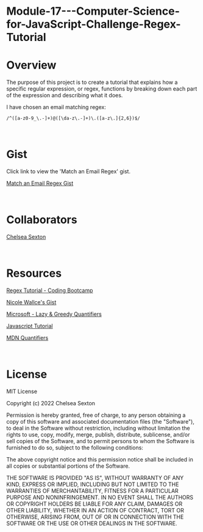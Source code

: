 # Module-17---Computer-Science-for-JavaScript-Challenge-Regex-Tutorial

# Overview
The purpose of this project is to create a tutorial that explains how a specific regular expression, or regex, functions by breaking down each part of the expression and describing what it does.

I have chosen an email matching regex: 

    /^([a-z0-9_\.-]+)@([\da-z\.-]+)\.([a-z\.]{2,6})$/  


<br>

# Gist
Click link to view the 'Match an Email Regex' gist.

[Match an Email Regex Gist](https://gist.github.com/chelsea314/ddf9b3c036266f311ad7413eddadeb3c)


<br>

# Collaborators
[Chelsea Sexton](https://github.com/chelsea314)

<br>

# Resources

[Regex Tutorial - Coding Bootcamp](https://coding-boot-camp.github.io/full-stack/computer-science/regex-tutorial)

[Nicole Wallce's Gist](https://gist.github.com/nicolewallace09/e4dc8aca65e7652501bdb8470df45c77)

[Microsoft - Lazy & Greedy Quantifiers](https://docs.microsoft.com/en-us/dotnet/standard/base-types/quantifiers-in-regular-expressions#greedy-and-lazy-quantifiers)

[Javascript Tutorial](https://www.javascripttutorial.net/regular-expression-anchors/)

[MDN Quantifiers](https://developer.mozilla.org/en-US/docs/Web/JavaScript/Guide/Regular_Expressions/Quantifiers)

<br>

# License
MIT License

Copyright (c) 2022 Chelsea Sexton

Permission is hereby granted, free of charge, to any person obtaining a copy
of this software and associated documentation files (the "Software"), to deal
in the Software without restriction, including without limitation the rights
to use, copy, modify, merge, publish, distribute, sublicense, and/or sell
copies of the Software, and to permit persons to whom the Software is
furnished to do so, subject to the following conditions:

The above copyright notice and this permission notice shall be included in all
copies or substantial portions of the Software.

THE SOFTWARE IS PROVIDED "AS IS", WITHOUT WARRANTY OF ANY KIND, EXPRESS OR
IMPLIED, INCLUDING BUT NOT LIMITED TO THE WARRANTIES OF MERCHANTABILITY,
FITNESS FOR A PARTICULAR PURPOSE AND NONINFRINGEMENT. IN NO EVENT SHALL THE
AUTHORS OR COPYRIGHT HOLDERS BE LIABLE FOR ANY CLAIM, DAMAGES OR OTHER
LIABILITY, WHETHER IN AN ACTION OF CONTRACT, TORT OR OTHERWISE, ARISING FROM,
OUT OF OR IN CONNECTION WITH THE SOFTWARE OR THE USE OR OTHER DEALINGS IN THE
SOFTWARE.
